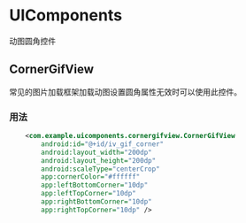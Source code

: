 # UIComponents

动图圆角控件

## CornerGifView

常见的图片加载框架加载动图设置圆角属性无效时可以使用此控件。

### 用法
```xml
    <com.example.uicomponents.cornergifview.CornerGifView
        android:id="@+id/iv_gif_corner"
        android:layout_width="200dp"
        android:layout_height="200dp"
        android:scaleType="centerCrop"
        app:cornerColor="#ffffff"
        app:leftBottomCorner="10dp"
        app:leftTopCorner="10dp"
        app:rightBottomCorner="10dp"
        app:rightTopCorner="10dp" />
```
